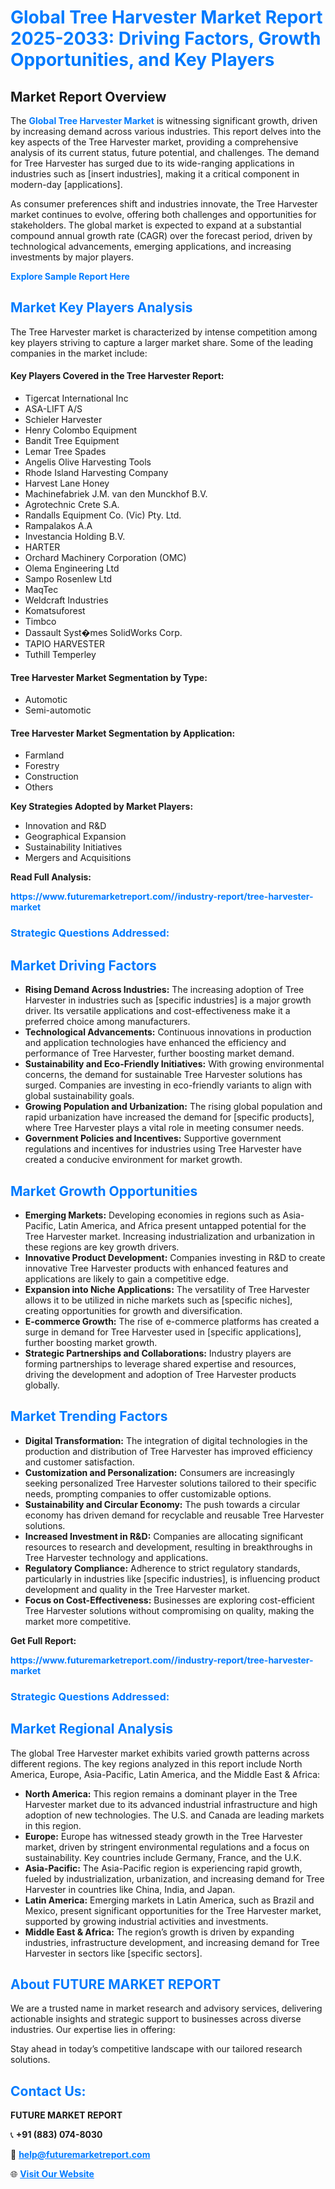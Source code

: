 <h1 style="color: #007BFF;">Global Tree Harvester Market Report 2025-2033: Driving Factors, Growth Opportunities, and Key Players</h1>

<section id="overview">
<h2>Market Report Overview</h2>
<p>The <a href="https://www.futuremarketreport.com//industry-report/tree-harvester-market" style="color: #007BFF; text-decoration: none;"><strong>Global Tree Harvester Market</strong></a> is witnessing significant growth, driven by increasing demand across various industries. This report delves into the key aspects of the Tree Harvester market, providing a comprehensive analysis of its current status, future potential, and challenges. The demand for Tree Harvester has surged due to its wide-ranging applications in industries such as [insert industries], making it a critical component in modern-day [applications].</p>
<p>As consumer preferences shift and industries innovate, the Tree Harvester market continues to evolve, offering both challenges and opportunities for stakeholders. The global market is expected to expand at a substantial compound annual growth rate (CAGR) over the forecast period, driven by technological advancements, emerging applications, and increasing investments by major players.</p>
</section>

<section id="overview">
<p><a href="https://www.futuremarketreport.com//request-sample/reportId=52615" style="color: #007BFF; text-decoration: none;"><strong>Explore Sample Report Here</strong></a></p>
</section>

<section id="key-players">
<h2 style="color: #007BFF;">Market Key Players Analysis</h2>
<p>The Tree Harvester market is characterized by intense competition among key players striving to capture a larger market share. Some of the leading companies in the market include:</p>
<h4>Key Players Covered in the Tree Harvester Report:</h4>
<ul><li>Tigercat International Inc</li><li>ASA-LIFT A/S</li><li>Schieler Harvester</li><li>Henry Colombo Equipment</li><li>Bandit Tree Equipment</li><li>Lemar Tree Spades</li><li>Angelis Olive Harvesting Tools</li><li>Rhode Island Harvesting Company</li><li>Harvest Lane Honey</li><li>Machinefabriek J.M. van den Munckhof B.V.</li><li>Agrotechnic Crete S.A.</li><li>Randalls Equipment Co. (Vic) Pty. Ltd.</li><li>Rampalakos A.A</li><li>Investancia Holding B.V.</li><li>HARTER</li><li>Orchard Machinery Corporation (OMC)</li><li>Olema Engineering Ltd</li><li>Sampo Rosenlew Ltd</li><li>MaqTec</li><li>Weldcraft Industries</li><li>Komatsuforest</li><li>Timbco</li><li>Dassault Syst�mes SolidWorks Corp.</li><li>TAPIO HARVESTER</li><li>Tuthill Temperley</li></ul>
<h4>Tree Harvester Market Segmentation by Type:</h4>
<ul><li>Automotic</li><li>Semi-automotic</li></ul>

<h4>Tree Harvester Market Segmentation by Application:</h4>
<ul><li>Farmland</li><li>Forestry</li><li>Construction</li><li>Others</li></ul>
<p><strong>Key Strategies Adopted by Market Players:</strong></p>
<ul>
<li>Innovation and R&D</li>
<li>Geographical Expansion</li>
<li>Sustainability Initiatives</li>
<li>Mergers and Acquisitions</li>
</ul>
</section>

<section>
<p><strong>Read Full Analysis: </strong></p><a href="https://www.futuremarketreport.com//industry-report/tree-harvester-market" style="color: #007BFF; text-decoration: none;"><strong>https://www.futuremarketreport.com//industry-report/tree-harvester-market</strong></a>
<h3 style="color: #007BFF;">Strategic Questions Addressed:</h3>
</section>

<section id="driving-factors">
<h2 style="color: #007BFF;">Market Driving Factors</h2>
<ul>
<li><strong>Rising Demand Across Industries:</strong> The increasing adoption of Tree Harvester in industries such as [specific industries] is a major growth driver. Its versatile applications and cost-effectiveness make it a preferred choice among manufacturers.</li>
<li><strong>Technological Advancements:</strong> Continuous innovations in production and application technologies have enhanced the efficiency and performance of Tree Harvester, further boosting market demand.</li>
<li><strong>Sustainability and Eco-Friendly Initiatives:</strong> With growing environmental concerns, the demand for sustainable Tree Harvester solutions has surged. Companies are investing in eco-friendly variants to align with global sustainability goals.</li>
<li><strong>Growing Population and Urbanization:</strong> The rising global population and rapid urbanization have increased the demand for [specific products], where Tree Harvester plays a vital role in meeting consumer needs.</li>
<li><strong>Government Policies and Incentives:</strong> Supportive government regulations and incentives for industries using Tree Harvester have created a conducive environment for market growth.</li>
</ul>
</section>

<section id="growth-opportunities">
<h2 style="color: #007BFF;">Market Growth Opportunities</h2>
<ul>
<li><strong>Emerging Markets:</strong> Developing economies in regions such as Asia-Pacific, Latin America, and Africa present untapped potential for the Tree Harvester market. Increasing industrialization and urbanization in these regions are key growth drivers.</li>
<li><strong>Innovative Product Development:</strong> Companies investing in R&D to create innovative Tree Harvester products with enhanced features and applications are likely to gain a competitive edge.</li>
<li><strong>Expansion into Niche Applications:</strong> The versatility of Tree Harvester allows it to be utilized in niche markets such as [specific niches], creating opportunities for growth and diversification.</li>
<li><strong>E-commerce Growth:</strong> The rise of e-commerce platforms has created a surge in demand for Tree Harvester used in [specific applications], further boosting market growth.</li>
<li><strong>Strategic Partnerships and Collaborations:</strong> Industry players are forming partnerships to leverage shared expertise and resources, driving the development and adoption of Tree Harvester products globally.</li>
</ul>
</section>

<section id="trending-factors">
<h2 style="color: #007BFF;">Market Trending Factors</h2>
<ul>
<li><strong>Digital Transformation:</strong> The integration of digital technologies in the production and distribution of Tree Harvester has improved efficiency and customer satisfaction.</li>
<li><strong>Customization and Personalization:</strong> Consumers are increasingly seeking personalized Tree Harvester solutions tailored to their specific needs, prompting companies to offer customizable options.</li>
<li><strong>Sustainability and Circular Economy:</strong> The push towards a circular economy has driven demand for recyclable and reusable Tree Harvester solutions.</li>
<li><strong>Increased Investment in R&D:</strong> Companies are allocating significant resources to research and development, resulting in breakthroughs in Tree Harvester technology and applications.</li>
<li><strong>Regulatory Compliance:</strong> Adherence to strict regulatory standards, particularly in industries like [specific industries], is influencing product development and quality in the Tree Harvester market.</li>
<li><strong>Focus on Cost-Effectiveness:</strong> Businesses are exploring cost-efficient Tree Harvester solutions without compromising on quality, making the market more competitive.</li>
</ul>
</section>

<section>
<p><strong>Get Full Report: </strong></p><a href="https://www.futuremarketreport.com//industry-report/tree-harvester-market" style="color: #007BFF; text-decoration: none;"><strong>https://www.futuremarketreport.com//industry-report/tree-harvester-market</strong></a>
<h3 style="color: #007BFF;">Strategic Questions Addressed:</h3>
</section>


<section id="regional-analysis">
<h2 style="color: #007BFF;">Market Regional Analysis</h2>
<p>The global Tree Harvester market exhibits varied growth patterns across different regions. The key regions analyzed in this report include North America, Europe, Asia-Pacific, Latin America, and the Middle East & Africa:</p>
<ul>
<li><strong>North America:</strong> This region remains a dominant player in the Tree Harvester market due to its advanced industrial infrastructure and high adoption of new technologies. The U.S. and Canada are leading markets in this region.</li>
<li><strong>Europe:</strong> Europe has witnessed steady growth in the Tree Harvester market, driven by stringent environmental regulations and a focus on sustainability. Key countries include Germany, France, and the U.K.</li>
<li><strong>Asia-Pacific:</strong> The Asia-Pacific region is experiencing rapid growth, fueled by industrialization, urbanization, and increasing demand for Tree Harvester in countries like China, India, and Japan.</li>
<li><strong>Latin America:</strong> Emerging markets in Latin America, such as Brazil and Mexico, present significant opportunities for the Tree Harvester market, supported by growing industrial activities and investments.</li>
<li><strong>Middle East & Africa:</strong> The region’s growth is driven by expanding industries, infrastructure development, and increasing demand for Tree Harvester in sectors like [specific sectors].</li>
</ul>
</section>

<footer>
<h2 style="color: #007BFF;">About FUTURE MARKET REPORT</h2>
<p>We are a trusted name in market research and advisory services, delivering actionable insights and strategic support to businesses across diverse industries. Our expertise lies in offering:</p>

<p>Stay ahead in today’s competitive landscape with our tailored research solutions.</p>

<h2 style="color: #007BFF;">Contact Us:</h2>
<p><strong>FUTURE MARKET REPORT</strong></p>
<p>📞 <strong>+91 (883) 074-8030</strong></p>
<p>📧 <strong><a href="mailto:help@futuremarketreport.com" style="color: #007BFF;">help@futuremarketreport.com</a></strong></p>
<p>🌐 <strong><a href="https://www.futuremarketreport.com/" style="color: #007BFF;">Visit Our Website</a></strong></p>
</footer>